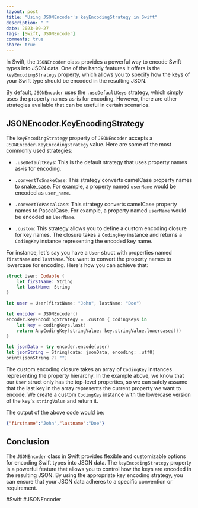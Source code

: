 ```yaml
---
layout: post
title: "Using JSONEncoder's keyEncodingStrategy in Swift"
description: " "
date: 2023-09-27
tags: [Swift, JSONEncoder]
comments: true
share: true
---
```


In Swift, the `JSONEncoder` class provides a powerful way to encode Swift types into JSON data. One of the handy features it offers is the `keyEncodingStrategy` property, which allows you to specify how the keys of your Swift type should be encoded in the resulting JSON.

By default, `JSONEncoder` uses the `.useDefaultKeys` strategy, which simply uses the property names as-is for encoding. However, there are other strategies available that can be useful in certain scenarios.

## JSONEncoder.KeyEncodingStrategy

The `keyEncodingStrategy` property of `JSONEncoder` accepts a `JSONEncoder.KeyEncodingStrategy` value. Here are some of the most commonly used strategies:

- `.useDefaultKeys`: This is the default strategy that uses property names as-is for encoding.

- `.convertToSnakeCase`: This strategy converts camelCase property names to snake_case. For example, a property named `userName` would be encoded as `user_name`.

- `.convertToPascalCase`: This strategy converts camelCase property names to PascalCase. For example, a property named `userName` would be encoded as `UserName`.

- `.custom`: This strategy allows you to define a custom encoding closure for key names. The closure takes a `CodingKey` instance and returns a `CodingKey` instance representing the encoded key name.

For instance, let's say you have a `User` struct with properties named `firstName` and `lastName`. You want to convert the property names to lowercase for encoding. Here's how you can achieve that:

```swift
struct User: Codable {
    let firstName: String
    let lastName: String
}

let user = User(firstName: "John", lastName: "Doe")

let encoder = JSONEncoder()
encoder.keyEncodingStrategy = .custom { codingKeys in
    let key = codingKeys.last!
    return AnyCodingKey(stringValue: key.stringValue.lowercased())
}

let jsonData = try encoder.encode(user)
let jsonString = String(data: jsonData, encoding: .utf8)
print(jsonString ?? "")
```

The custom encoding closure takes an array of `CodingKey` instances representing the property hierarchy. In the example above, we know that our `User` struct only has the top-level properties, so we can safely assume that the last key in the array represents the current property we want to encode. We create a custom `CodingKey` instance with the lowercase version of the key's `stringValue` and return it.

The output of the above code would be:

```json
{"firstname":"John","lastname":"Doe"}
```

## Conclusion

The `JSONEncoder` class in Swift provides flexible and customizable options for encoding Swift types into JSON data. The `keyEncodingStrategy` property is a powerful feature that allows you to control how the keys are encoded in the resulting JSON. By using the appropriate key encoding strategy, you can ensure that your JSON data adheres to a specific convention or requirement.

#Swift #JSONEncoder
